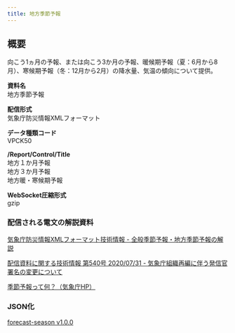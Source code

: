 ```yaml
---
title: 地方季節予報
---
```


## 概要

向こう1ヵ月の予報、または向こう3か月の予報、暖候期予報（夏：6月から8月）、寒候期予報（冬：12月から2月）の降水量、気温の傾向について提供。

**資料名** <br/>
地方季節予報

**配信形式** <br/>
気象庁防災情報XMLフォーマット

**データ種類コード** <br/>
VPCK50

**/Report/Control/Title** <br/>
地方１か月予報 <br/>
地方３か月予報 <br/>
地方暖・寒候期予報

**WebSocket圧縮形式** <br/>
gzip

### 配信される電文の解説資料

[気象庁防災情報XMLフォーマット技術情報 - 全般季節予報・地方季節予報の解説](https://dmdata.jp/docs/jma/manual/0321-0322.pdf)

[配信資料に関する技術情報 第540号 2020/07/31 - 気象庁組織再編に伴う発信官署名の変更について](https://dmdata.jp/docs/jma/technical/540.pdf)

[季節予報って何？（気象庁HP）](https://www.jma.go.jp/jma/kishou/know/kisetsu_riyou/index.html)

### JSON化

[forecast-season v1.0.0](/docs/reference/conversion/json/schema/forecast-season.md)

